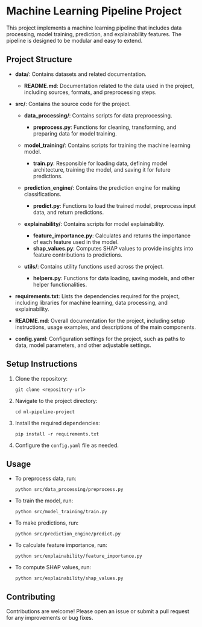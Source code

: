 # Machine Learning Pipeline Project

This project implements a machine learning pipeline that includes data processing, model training, prediction, and explainability features. The pipeline is designed to be modular and easy to extend.

## Project Structure

- **data/**: Contains datasets and related documentation.
  - **README.md**: Documentation related to the data used in the project, including sources, formats, and preprocessing steps.

- **src/**: Contains the source code for the project.
  - **data_processing/**: Contains scripts for data preprocessing.
    - **preprocess.py**: Functions for cleaning, transforming, and preparing data for model training.
  
  - **model_training/**: Contains scripts for training the machine learning model.
    - **train.py**: Responsible for loading data, defining model architecture, training the model, and saving it for future predictions.
  
  - **prediction_engine/**: Contains the prediction engine for making classifications.
    - **predict.py**: Functions to load the trained model, preprocess input data, and return predictions.
  
  - **explainability/**: Contains scripts for model explainability.
    - **feature_importance.py**: Calculates and returns the importance of each feature used in the model.
    - **shap_values.py**: Computes SHAP values to provide insights into feature contributions to predictions.
  
  - **utils/**: Contains utility functions used across the project.
    - **helpers.py**: Functions for data loading, saving models, and other helper functionalities.

- **requirements.txt**: Lists the dependencies required for the project, including libraries for machine learning, data processing, and explainability.

- **README.md**: Overall documentation for the project, including setup instructions, usage examples, and descriptions of the main components.

- **config.yaml**: Configuration settings for the project, such as paths to data, model parameters, and other adjustable settings.

## Setup Instructions

1. Clone the repository:
   ```
   git clone <repository-url>
   ```

2. Navigate to the project directory:
   ```
   cd ml-pipeline-project
   ```

3. Install the required dependencies:
   ```
   pip install -r requirements.txt
   ```

4. Configure the `config.yaml` file as needed.

## Usage

- To preprocess data, run:
  ```
  python src/data_processing/preprocess.py
  ```

- To train the model, run:
  ```
  python src/model_training/train.py
  ```

- To make predictions, run:
  ```
  python src/prediction_engine/predict.py
  ```

- To calculate feature importance, run:
  ```
  python src/explainability/feature_importance.py
  ```

- To compute SHAP values, run:
  ```
  python src/explainability/shap_values.py
  ```

## Contributing

Contributions are welcome! Please open an issue or submit a pull request for any improvements or bug fixes.